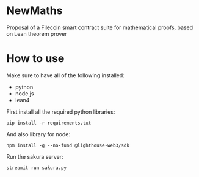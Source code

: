 # NewMaths
Proposal of a Filecoin smart contract suite for mathematical proofs, based on Lean theorem prover

# How to use
Make sure to have all of the following installed:
- python
- node.js
- lean4

First install all the required python libraries:
```
pip install -r requirements.txt
```

And also library for node:
```
npm install -g --no-fund @lighthouse-web3/sdk
```

Run the sakura server:
```
streamit run sakura.py
```
